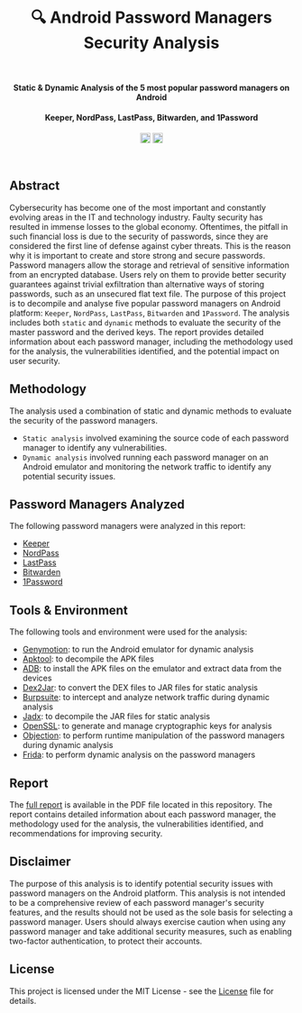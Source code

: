 <h1 align="center">
  <br>
    🔍 Android Password Managers Security Analysis
  <br>
  <br>
</h1>

<h4 align="center">Static & Dynamic Analysis of the 5 most popular password managers on Android</h4>
<h4 align="center">Keeper, NordPass, LastPass, Bitwarden, and 1Password</h4>
<p align="center">
  <a href="https://twitter.com/YounesTasra"><img src="https://img.shields.io/badge/twitter-%40YounesTasra-blue.svg" alt="@YounesTasra" height="18"></a>
  <a href="https://www.linkedin.com/in/younes-tasra-95a1a4234/"><img src="https://img.shields.io/badge/linkedin-%40YounesTasra-blue.svg" alt="younes-tasra-95a1a4234" height="18"></a>
</p>
<br>

## Abstract
Cybersecurity has become one of the most important and constantly evolving areas in the IT and technology industry. Faulty security has resulted in immense losses to the global economy. Oftentimes, the pitfall in such financial loss is due to the security of passwords, since they are considered the first line of defense against cyber threats. This is the reason why it is important to create and store strong and secure passwords. Password managers allow the storage and retrieval of sensitive information from an encrypted database. Users rely on them to provide better security guarantees against trivial exfiltration than alternative ways of storing passwords, such as an unsecured flat text file.
The purpose of this project is to decompile and analyse five popular password managers on Android platform: `Keeper`, `NordPass`, `LastPass`, `Bitwarden` and `1Password`. The analysis includes both `static` and `dynamic` methods to evaluate the security of the master password and the derived keys. The report provides detailed information about each password manager, including the methodology used for the analysis, the vulnerabilities identified, and the potential impact on user security.

## Methodology
The analysis used a combination of static and dynamic methods to evaluate the security of the password managers. 
* `Static analysis` involved examining the source code of each password manager to identify any vulnerabilities. 
* `Dynamic analysis` involved running each password manager on an Android emulator and monitoring the network traffic to identify any potential security issues.

## Password Managers Analyzed
The following password managers were analyzed in this report:
* [Keeper](https://www.keepersecurity.com/)
* [NordPass](https://nordpass.com/homepage/)
* [LastPass](https://www.lastpass.com/)
* [Bitwarden](https://bitwarden.com/)
* [1Password](https://1password.com/)

## Tools & Environment
The following tools and environment were used for the analysis:
* [Genymotion](https://www.genymotion.com/): to run the Android emulator for dynamic analysis
* [Apktool](https://ibotpeaches.github.io/Apktool/): to decompile the APK files
* [ADB](https://developer.android.com/studio/command-line/adb): to install the APK files on the emulator and extract data from the devices
* [Dex2Jar](https://github.com/pxb1988/dex2jar): to convert the DEX files to JAR files for static analysis
* [Burpsuite](https://portswigger.net/burp): to intercept and analyze network traffic during dynamic analysis
* [Jadx](https://github.com/skylot/jadx): to decompile the JAR files for static analysis
* [OpenSSL](https://www.openssl.org/): to generate and manage cryptographic keys for analysis
* [Objection](https://github.com/sensepost/objection): to perform runtime manipulation of the password managers during dynamic analysis
* [Frida](https://frida.re/docs/home/):  to perform dynamic analysis on the password managers

## Report
The [full report](https://raw.githubusercontent.com/YounesTasra-R4z3rSw0rd/Android-Password-Managers-Security-Analysis/main/Password%20Managers%20Security%20Analysis.pdf) is available in the PDF file located in this repository. The report contains detailed information about each password manager, the methodology used for the analysis, the vulnerabilities identified, and recommendations for improving security.

## Disclaimer
The purpose of this analysis is to identify potential security issues with password managers on the Android platform. This analysis is not intended to be a comprehensive review of each password manager's security features, and the results should not be used as the sole basis for selecting a password manager. Users should always exercise caution when using any password manager and take additional security measures, such as enabling two-factor authentication, to protect their accounts.

## License
This project is licensed under the MIT License - see the [License](https://github.com/YounesTasra-R4z3rSw0rd/Android-Password-Managers-Security-Analysis/blob/main/LICENSE) file for details.
